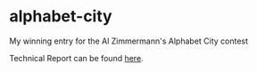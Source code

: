# alphabet-city
My winning entry for the Al Zimmermann's Alphabet City contest

Technical Report can be found [here](http://acm.math.spbu.ru/~gassa/az/alphabet-city/technical-report.html).
